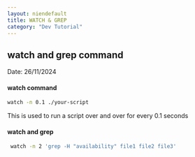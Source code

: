 ```yaml
---
layout: niendefault
title: WATCH & GREP
category: "Dev Tutorial"
---
```

<link rel="stylesheet" href="https://cdnjs.cloudflare.com/ajax/libs/font-awesome/6.0.0-beta3/css/all.min.css">
<a href="/tut" class="back-link">
  <i class="fa-solid fa-circle-left" style="color: #fff;"></i></a>

## watch and grep command

Date: 26/11/2024

#### watch command
 ```bash
 watch -n 0.1 ./your-script
 ```
 This is used to run a script over and over for every 0.1 seconds

#### watch and grep
```bash
 watch -n 2 'grep -H "availability" file1 file2 file3'
 ```